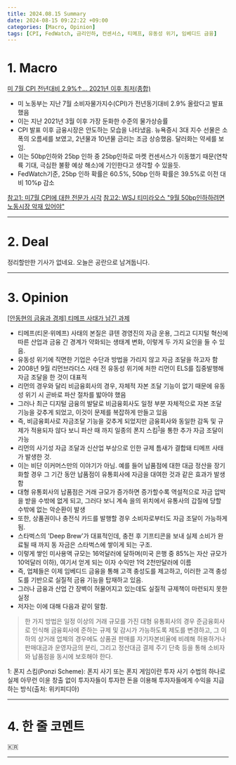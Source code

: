 ```yaml
---
title: 2024.08.15 Summary
date: 2024-08-15 09:22:22 +09:00
categories: [Macro, Opinion]
tags: [CPI, FedWatch, 금리인하, 컨센서스, 티메프, 유동성 위기, 임베디드 금융]
---
```


# 1. Macro

[미 7월 CPI 전년대비 2.9%↑... 2021년 이후 최저(종합)](https://news.einfomax.co.kr/news/articleView.html?idxno=4321356)

- 미 노동부는 지난 7월 소비자물가지수(CPI)가 전년동기대비 2.9% 올랐다고 발표했음
- 이는 지난 2021년 3월 이후 가장 둔화한 수준의 물가상승률
- CPI 발표 이후 금융시장은 안도하는 모습을 나타냈음. 뉴욕증시 3대 지수 선물은 소폭의 오름세를 보였고, 2년물과 10년물 금리는 조금 상승했음. 달러화는 약세를 보임.
- 이는 50bp인하와 25bp 인하 중 25bp인하로 마켓 컨센서스가 이동했기 때문(연착륙 기대, 극심한 불황 예상 해소)에 기인한다고 생각할 수 있을듯.
- FedWatch기준, 25bp 인하 확률은 60.5%, 50bp 인하 확률은 39.5%로 이전 대비 10%p 감소

[참고1: 미7월 CPI에 대한 전문가 시각](https://news.einfomax.co.kr/news/articleView.html?idxno=4321361)
[참고2: WSJ 티미라오스 "9월 50bp인하하려면 노동시장 악재 있어야"](https://news.einfomax.co.kr/news/articleView.html?idxno=4321363)

---

# 2. Deal

정리할만한 기사가 없네요. 오늘은 공란으로 남겨둡니다.

---

# 3. Opinion

[[안동현의 금융과 경제] 티메프 사태가 남긴 과제](https://www.mk.co.kr/news/contributors/11092969)

- 티메프(티몬·위메프) 사태의 본질은 큐텐 경영진의 자금 운용, 그리고 디지털 혁신에 따른 산업과 금융 간 경계가 약화되는 생태계 변화, 이렇게 두 가지 요인을 들 수 있음.
- 유동성 위기에 직면한 기업은 수단과 방법을 가리지 않고 자금 조달을 하고자 함
- 2008년 9월 리먼브라더스 사태 전 유동성 위기에 처한 리먼이 ELS를 집중발행해 자금 조달을 한 것이 대표적
- 리먼의 경우와 달리 비금융회사의 경우, 자체적 자본 조달 기능이 없기 때문에 유동성 위기 시 곧바로 파산 절차를 밟아야 했음
- 그러나 최근 디지털 금융의 발달로 비금융회사도 일정 부분 자체적으로 자본 조달 기능을 갖추게 되었고, 이것이 문제를 복잡하게 만들고 있음
- 즉, 비금융회사로 자금조달 기능을 갖추게 되었지만 금융회사와 동일한 감독 및 규제가 적용되자 않다 보니 파산 때 까지 일종의 폰지 스킴<sup>[1](#footnote_1)</sup>을 통한 추가 자금 조달이 가능 
- 리먼의 사기성 자금 조달과 신산업 부상으로 인한 규제 틈새가 결합돼 티메프 사태가 발생한 것.
- 이는 비단 이커머스만의 이야기가 아님. 예를 들어 납품점에 대한 대금 정산을 장기화할 경우 그 기간 동안 납품점이 유통회사에 자금을 대여한 것과 같은 효과가 발생함
- 대형 유통회사의 납품점은 거래 규모가 증가하면 증가할수록 역설적으로 자금 압박을 받을 수밖에 없게 되고, 그러다 보니 계속 을의 위치에서 유통사의 갑질에 당할 수밖에 없는 악순환이 발생
- 또한, 상품권이나 충전식 카드를 발행할 경우 소비자로부터도 자금 조달이 가능하게 됨.
- 스타벅스의 'Deep Brew'가 대표적인데, 충전 후 기프티콘을 보내 실제 소비가 완료될 때 까지 동 자금은 스타벅스에 쌓이게 되는 구조.
- 이렇게 쌓인 미사용액 규모는 16억달러에 달하며(미국 은행 중 85%는 자산 규모가 10억달러 이하), 여기서 얻게 되는 이자 수익만 1억 2천만달러에 이름
- 즉, 업체들은 이제 임베디드 금융을 통해 고객 충성도를 제고하고, 이러한 고객 충성도를 기반으로 실질적 금융 기능을 탑재하고 있음.
- 그러나 금융과 산업 간 장벽이 허물어지고 있는데도 실질적 규제책이 마련되지 못한 실정
- 저자는 이에 대해 다음과 같이 말함.
  
> 한 가지 방법은 일정 이상의 거래 규모를 가진 대형 유통회사의 경우 준금융회사로 인식해 금융회사에 준하는 규제 및 감시가 가능하도록 제도를 변경하고, 그 이하의 상거래 업체의 경우에도 상품권 판매를 자기자본비율에 비례해 허용하거나 판매대금과 운영자금의 분리, 그리고 정산대금 결제 주기 단축 등을 통해 소비자와 납품점을 동시에 보호해야 한다.


<a name = "footnote_1">1</a>: 폰지 스킴(Ponzi Scheme): 폰지 사기 또는 폰지 게임이란 투자 사기 수법의 하나로 실제 아무런 이윤 창출 없이 투자자들이 투자한 돈을 이용해 투자자들에게 수익을 지급하는 방식(출처: 위키피디아)

---

# 4. 한 줄 코멘트

🇰🇷

---